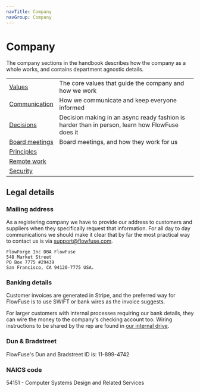 ```yaml
---
navTitle: Company
navGroup: Company
---
```


# Company

The company sections in the handbook describes how the company as a whole works,
and contains department agnostic details.

| | |
|-|-|
| [Values](/handbook/company/values/) | The core values that guide the company and how we work |
| [Communication](/handbook/company/communication/) | How we communicate and keep everyone informed |
| [Decisions](/handbook/company/decisions/) | Decision making in an async ready fashion is harder than in person, learn how FlowFuse does it |
| [Board meetings](/handbook/company/board/) | Board meetings, and how they work for us |
| [Principles](./principles.md) | |
| [Remote work](./remote.md) | |
| [Security](/handbook/company/security/) | |

## Legal details

### Mailing address

As a registering company we have to provide our address to customers and suppliers when they specifically request that information. For all day to day communications we should make it clear that by far the most practical way to contact us is via support@flowfuse.com.

```
FlowForge Inc DBA FlowFuse
548 Market Street
PO Box 7775 #29439
San Francisco, CA 94120-7775 USA.
```

### Banking details

Customer invoices are generated in Stripe, and the preferred way for FlowFuse is to use SWIFT or bank wires as
the invoice suggests.

For larger customers with internal processes requiring our bank details, they can wire the money to the company's
checking account too. Wiring instructions to be shared by the rep are found in [our internal drive](https://drive.google.com/file/d/1XfO_nsh0OcB7S4peKEjiPV5qNIj9avJ0/view?usp=sharing).

### Dun & Bradstreet

FlowFuse's Dun and Bradstreet ID is: 11-899-4742

### NAICS code

54151 - Computer Systems Design and Related Services
